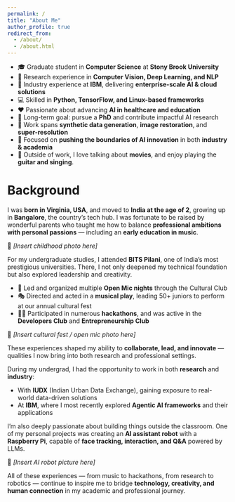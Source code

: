 ```yaml
---
permalink: /
title: "About Me"
author_profile: true
redirect_from: 
  - /about/
  - /about.html
---
```


- 🎓 Graduate student in **Computer Science** at **Stony Brook University**  
- 🔬 Research experience in **Computer Vision, Deep Learning, and NLP**  
- 💼 Industry experience at **IBM**, delivering **enterprise-scale AI & cloud solutions**  
- 💻 Skilled in **Python, TensorFlow, and Linux-based frameworks**  
- ❤️ Passionate about advancing **AI in healthcare and education**  
- 🎯 Long-term goal: pursue a **PhD** and contribute impactful AI research  
- 🧪 Work spans **synthetic data generation**, **image restoration**, and **super-resolution**  
- 🚀 Focused on **pushing the boundaries of AI innovation** in both **industry & academia**
- 🎸 Outside of work, I love talking about **movies**, and enjoy playing the **guitar and singing**.   

Background
======
I was **born in Virginia, USA**, and moved to **India at the age of 2**, growing up in **Bangalore**, the country’s tech hub. I was fortunate to be raised by wonderful parents who taught me how to balance **professional ambitions with personal passions** — including an **early education in music**.  

📸 *[Insert childhood photo here]*  

For my undergraduate studies, I attended **BITS Pilani**, one of India’s most prestigious universities. There, I not only deepened my technical foundation but also explored leadership and creativity.  

- 🎤 Led and organized multiple **Open Mic nights** through the Cultural Club  
- 🎭 Directed and acted in a **musical play**, leading 50+ juniors to perform at our annual cultural fest  
- 👨‍💻 Participated in numerous **hackathons**, and was active in the **Developers Club** and **Entrepreneurship Club**  

📸 *[Insert cultural fest / open mic photo here]*  

These experiences shaped my ability to **collaborate, lead, and innovate** — qualities I now bring into both research and professional settings.  

During my undergrad, I had the opportunity to work in both **research** and **industry**:  
- With **IUDX** (Indian Urban Data Exchange), gaining exposure to real-world data-driven solutions  
- At **IBM**, where I most recently explored **Agentic AI frameworks** and their applications  

I’m also deeply passionate about building things outside the classroom. One of my personal projects was creating an **AI assistant robot** with a **Raspberry Pi**, capable of **face tracking, interaction, and Q&A** powered by LLMs.  

📸 *[Insert AI robot picture here]*  

All of these experiences — from music to hackathons, from research to robotics — continue to inspire me to bridge **technology, creativity, and human connection** in my academic and professional journey. 
